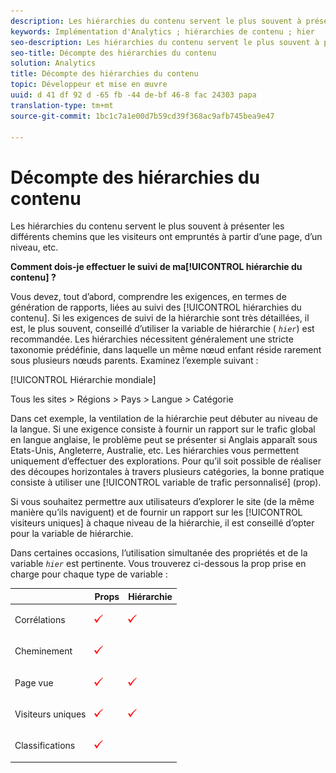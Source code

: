 ```yaml
---
description: Les hiérarchies du contenu servent le plus souvent à présenter les différents chemins que les visiteurs ont empruntés à partir d’une page, d’un niveau, etc.
keywords: Implémentation d'Analytics ; hiérarchies de contenu ; hier
seo-description: Les hiérarchies du contenu servent le plus souvent à présenter les différents chemins que les visiteurs ont empruntés à partir d’une page, d’un niveau, etc.
seo-title: Décompte des hiérarchies du contenu
solution: Analytics
title: Décompte des hiérarchies du contenu
topic: Développeur et mise en œuvre
uuid: d 41 df 92 d -65 fb -44 de-bf 46-8 fac 24303 papa
translation-type: tm+mt
source-git-commit: 1bc1c7a1e00d7b59cd39f368ac9afb745bea9e47

---
```



# Décompte des hiérarchies du contenu

Les hiérarchies du contenu servent le plus souvent à présenter les différents chemins que les visiteurs ont empruntés à partir d’une page, d’un niveau, etc.

**Comment dois-je effectuer le suivi de ma[!UICONTROL hiérarchie du contenu] ?**

Vous devez, tout d’abord, comprendre les exigences, en termes de génération de rapports, liées au suivi des [!UICONTROL hiérarchies du contenu]. Si les exigences de suivi de la hiérarchie sont très détaillées, il est, le plus souvent, conseillé d’utiliser la variable de hiérarchie ( *`hier`*) est recommandée. Les hiérarchies nécessitent généralement une stricte taxonomie prédéfinie, dans laquelle un même nœud enfant réside rarement sous plusieurs nœuds parents. Examinez l’exemple suivant :

[!UICONTROL Hiérarchie mondiale]

Tous les sites &gt; Régions &gt; Pays &gt; Langue &gt; Catégorie

Dans cet exemple, la ventilation de la hiérarchie peut débuter au niveau de la langue. Si une exigence consiste à fournir un rapport sur le trafic global en langue anglaise, le problème peut se présenter si Anglais apparaît sous Etats-Unis, Angleterre, Australie, etc. Les hiérarchies vous permettent uniquement d’effectuer des explorations. Pour qu’il soit possible de réaliser des découpes horizontales à travers plusieurs catégories, la bonne pratique consiste à utiliser une [!UICONTROL variable de trafic personnalisé] (prop).

Si vous souhaitez permettre aux utilisateurs d’explorer le site (de la même manière qu’ils naviguent) et de fournir un rapport sur les [!UICONTROL visiteurs uniques] à chaque niveau de la hiérarchie, il est conseillé d’opter pour la variable de hiérarchie.

Dans certaines occasions, l’utilisation simultanée des propriétés et de la variable *`hier`* est pertinente. Vous trouverez ci-dessous la prop prise en charge pour chaque type de variable :

<table id="table_E960D100DA0F433A94A4B246D6EF0D0A"> 
 <thead> 
  <tr> 
   <th class="entry"> </th> 
   <th class="entry"> Props </th> 
   <th class="entry"> Hiérarchie </th> 
  </tr> 
 </thead>
 <tbody> 
  <tr> 
   <td> Corrélations </td> 
   <td> <p><img  src="assets/check-mark.png" id="image_2832E346D220429DA643B908EC10260D" /> </p> </td> 
   <td> <p><img  src="assets/check-mark.png" id="image_2A70A61A78024204B6CEE4FFF9A0851E" /> </p> </td> 
  </tr> 
  <tr> 
   <td> Cheminement </td> 
   <td> <p><img  src="assets/check-mark.png" id="image_EE5ED36AC75F4D648F54858D796F82BD" /> </p> </td> 
   <td> </td> 
  </tr> 
  <tr> 
   <td> Page vue </td> 
   <td> <p><img  src="assets/check-mark.png" id="image_5BB82776D41642E78C2ECFD71DD33164" /> </p> </td> 
   <td> <p><img  src="assets/check-mark.png" id="image_18F34EE8957946AF9D6C2C9B492CEDB7" /> </p> </td> 
  </tr> 
  <tr> 
   <td> Visiteurs uniques </td> 
   <td> <p><img  src="assets/check-mark.png" id="image_A475267547B94DB4A1EEFD903B2CA1EB" /> </p> </td> 
   <td> <p><img  src="assets/check-mark.png" id="image_1E9E302D999146128CDBCE13E52BC38C" /> </p> </td> 
  </tr> 
  <tr> 
   <td> Classifications </td> 
   <td> <p><img  src="assets/check-mark.png" id="image_FC5FEFE7BA8C4475BA4F31D57302BE6B" /> </p> </td> 
   <td> </td> 
  </tr> 
 </tbody> 
</table>


